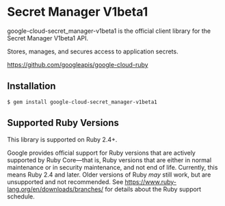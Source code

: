 # Secret Manager V1beta1

google-cloud-secret_manager-v1beta1 is the official client library for the Secret Manager V1beta1 API.

Stores, manages, and secures access to application secrets.

https://github.com/googleapis/google-cloud-ruby

## Installation

```
$ gem install google-cloud-secret_manager-v1beta1
```

## Supported Ruby Versions

This library is supported on Ruby 2.4+.

Google provides official support for Ruby versions that are actively supported
by Ruby Core—that is, Ruby versions that are either in normal maintenance or
in security maintenance, and not end of life. Currently, this means Ruby 2.4
and later. Older versions of Ruby _may_ still work, but are unsupported and not
recommended. See https://www.ruby-lang.org/en/downloads/branches/ for details
about the Ruby support schedule.
